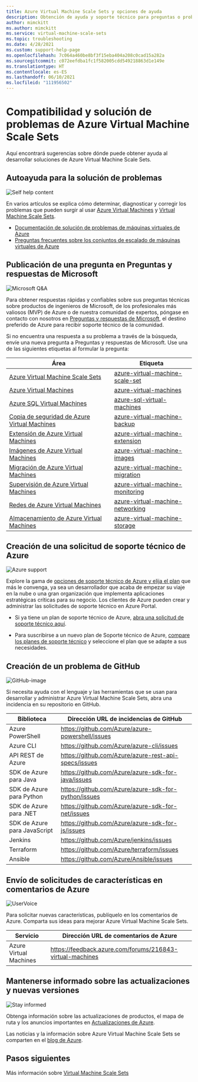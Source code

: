 ```yaml
---
title: Azure Virtual Machine Scale Sets y opciones de ayuda
description: Obtención de ayuda y soporte técnico para preguntas o problemas al crear soluciones con Azure Virtual Machine Scale Sets.
author: mimckitt
ms.author: mimckitt
ms.service: virtual-machine-scale-sets
ms.topic: troubleshooting
ms.date: 4/28/2021
ms.custom: support-help-page
ms.openlocfilehash: 7c064a460be8bf3f15eba404a208c0cad15a282a
ms.sourcegitcommit: c072eefdba1fc1f582005cdd549218863d1e149e
ms.translationtype: HT
ms.contentlocale: es-ES
ms.lasthandoff: 06/10/2021
ms.locfileid: "111956502"
---
```

# <a name="support-and-troubleshooting-for-azure-virtual-machine-scale-sets"></a>Compatibilidad y solución de problemas de Azure Virtual Machine Scale Sets

Aquí encontrará sugerencias sobre dónde puede obtener ayuda al desarrollar soluciones de Azure Virtual Machine Scale Sets.

## <a name="self-help-troubleshooting"></a>Autoayuda para la solución de problemas
<div class='icon is-large'>
    <img alt='Self help content' src='./media/logos/doc-logo.png'>
</div>

En varios artículos se explica cómo determinar, diagnosticar y corregir los problemas que pueden surgir al usar [Azure Virtual Machines](../virtual-machines/index.yml) y [Virtual Machine Scale Sets](overview.md).

-  [Documentación de solución de problemas de máquinas virtuales de Azure](/troubleshoot/azure/virtual-machines/welcome-virtual-machines) 
- [Preguntas frecuentes sobre los conjuntos de escalado de máquinas virtuales de Azure](virtual-machine-scale-sets-faq.yml)


## <a name="post-a-question-on-microsoft-qa"></a>Publicación de una pregunta en Preguntas y respuestas de Microsoft

<div class='icon is-large'>
    <img alt='Microsoft Q&A' src='./media/logos/microsoft-logo.png'>
</div>   

Para obtener respuestas rápidas y confiables sobre sus preguntas técnicas sobre productos de ingenieros de Microsoft, de los profesionales más valiosos (MVP) de Azure o de nuestra comunidad de expertos, póngase en contacto con nosotros en [Preguntas y respuestas de Microsoft](/answers/products/azure), el destino preferido de Azure para recibir soporte técnico de la comunidad. 

Si no encuentra una respuesta a su problema a través de la búsqueda, envíe una nueva pregunta a Preguntas y respuestas de Microsoft. Use una de las siguientes etiquetas al formular la pregunta:


| Área | Etiqueta |
|-------|----------------------|
| [Azure Virtual Machine Scale Sets](overview.md) | [azure-virtual-machine-scale-set](/answers/topics/azure-virtual-machines-scale-set.html) | 
| [Azure Virtual Machines](../virtual-machines/linux/overview.md) | [azure-virtual-machines](/answers/topics/azure-virtual-machines.html) | 
| [Azure SQL Virtual Machines](../azure-sql/virtual-machines/index.yml) | [azure-sql-virtual-machines](/answers/topics/azure-sql-virtual-machines.html)| 
| [Copia de seguridad de Azure Virtual Machines](../virtual-machines/backup-recovery.md) | [azure-virtual-machine-backup](/answers/questions/36892/azure-virtual-machine-backups.html) | 
| [Extensión de Azure Virtual Machines](../virtual-machines/extensions/overview.md) | [azure-virtual-machine-extension](/answers/topics/azure-virtual-machines-extension.html)| 
| [Imágenes de Azure Virtual Machines](../virtual-machines/shared-image-galleries.md) | [azure-virtual-machine-images](/answers/topics/azure-virtual-machines-images.html) | 
| [Migración de Azure Virtual Machines](../virtual-machines/classic-vm-deprecation.md) | [azure-virtual-machine-migration](/answers/topics/azure-virtual-machines-migration.html) | 
| [Supervisión de Azure Virtual Machines](../azure-monitor/vm/monitor-vm-azure.md) | [azure-virtual-machine-monitoring](/answers/topics/azure-virtual-machines-monitoring.html) |
| [Redes de Azure Virtual Machines](../virtual-machines/network-overview.md) | [azure-virtual-machine-networking](/answers/topics/azure-virtual-machines-networking.html) | 
| [Almacenamiento de Azure Virtual Machines](../virtual-machines/managed-disks-overview.md) | [azure-virtual-machine-storage](/answers/topics/azure-virtual-machines-storage.html) | 

## <a name="create-an-azure-support-request"></a>Creación de una solicitud de soporte técnico de Azure

<div class='icon is-large'>
    <img alt='Azure support' src='./media/logos/azure-logo.png'>
</div>

Explore la gama de [opciones de soporte técnico de Azure y elija el plan](https://azure.microsoft.com/support/plans) que más le convenga, ya sea un desarrollador que acaba de empezar su viaje en la nube o una gran organización que implementa aplicaciones estratégicas críticas para su negocio. Los clientes de Azure pueden crear y administrar las solicitudes de soporte técnico en Azure Portal.

- Si ya tiene un plan de soporte técnico de Azure, [abra una solicitud de soporte técnico aquí](https://portal.azure.com/#blade/Microsoft_Azure_Support/HelpAndSupportBlade/newsupportrequest).

- Para suscribirse a un nuevo plan de Soporte técnico de Azure, [compare los planes de soporte técnico](https://azure.microsoft.com/support/plans/) y seleccione el plan que se adapte a sus necesidades. 


## <a name="create-a-github-issue"></a>Creación de un problema de GitHub

<div class='icon is-large'>
    <img alt='GitHub-image' src='./media/logos/github-logo.png'>
</div>

Si necesita ayuda con el lenguaje y las herramientas que se usan para desarrollar y administrar Azure Virtual Machine Scale Sets, abra una incidencia en su repositorio en GitHub.

| Biblioteca | Dirección URL de incidencias de GitHub|
| --- | --- |
| Azure PowerShell | https://github.com/Azure/azure-powershell/issues |
| Azure CLI | https://github.com/Azure/azure-cli/issues | 
| API REST de Azure | https://github.com/Azure/azure-rest-api-specs/issues | 
| SDK de Azure para Java | https://github.com/Azure/azure-sdk-for-java/issues | 
| SDK de Azure para Python | https://github.com/Azure/azure-sdk-for-python/issues | 
| SDK de Azure para .NET | https://github.com/Azure/azure-sdk-for-net/issues | 
| SDK de Azure para JavaScript | https://github.com/Azure/azure-sdk-for-js/issues | 
| Jenkins | https://github.com/Azure/jenkins/issues | 
| Terraform | https://github.com/Azure/terraform/issues | 
| Ansible | https://github.com/Azure/Ansible/issues | 



## <a name="submit-feature-requests-on-azure-feedback"></a>Envío de solicitudes de características en comentarios de Azure

<div class='icon is-large'>
    <img alt='UserVoice' src='./media/logos/azure-feedback-logo.png'>
</div>

Para solicitar nuevas características, publíquelo en los comentarios de Azure. Comparta sus ideas para mejorar Azure Virtual Machine Scale Sets.

| Servicio                       | Dirección URL de comentarios de Azure |
|-------------------------------|---------------|
| Azure Virtual Machines  | https://feedback.azure.com/forums/216843-virtual-machines 

## <a name="stay-informed-of-updates-and-new-releases"></a>Mantenerse informado sobre las actualizaciones y nuevas versiones

<div class='icon is-large'>
    <img alt='Stay informed' src='./media/logos/updates-logo.png'>
</div>

Obtenga información sobre las actualizaciones de productos, el mapa de ruta y los anuncios importantes en [Actualizaciones de Azure](https://azure.microsoft.com/updates/?category=compute).

Las noticias y la información sobre Azure Virtual Machine Scale Sets se comparten en el [blog de Azure](https://azure.microsoft.com/blog/topics/virtual-machines/).


## <a name="next-steps"></a>Pasos siguientes

Más información sobre [Virtual Machine Scale Sets](overview.md)